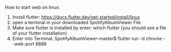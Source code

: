 How to start web on linux:

1. Install flutter: https://docs.flutter.dev/get-started/install/linux
2. open a terminal in your downloaded SpotifyAlbumViewer File
3. Make sure flutter is installed by enter:
   which flutter
   (you should see a file of your flutter installation)
4. Enter into Terminal:
   SpotifyAlbumViewer-master$ flutter run -d chrome --web-port 8888
